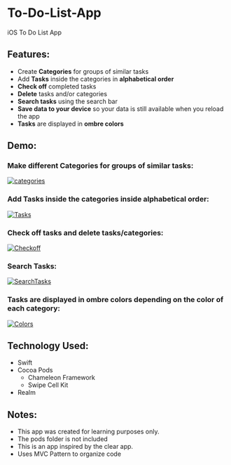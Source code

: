 # To-Do-List-App
iOS To Do List App

## Features:
- Create **Categories** for groups of similar tasks
- Add **Tasks** inside the categories in **alphabetical order**
- **Check off** completed tasks
- **Delete** tasks and/or categories 
- **Search tasks** using the search bar
- **Save data to your device** so your data is still available when you reload the app
- **Tasks** are displayed in **ombre colors**

## Demo:

### Make different Categories for groups of similar tasks: <br/>
<a href="https://media.giphy.com/media/RGvkFBpxseLNYpGBmn/giphy.gif"><img src="https://media.giphy.com/media/RGvkFBpxseLNYpGBmn/giphy.gif" title="categories"/></a>

### Add Tasks inside the categories inside alphabetical order: <br/>
<a href="https://media.giphy.com/media/cPkSJ7mV9mBDopI7xE/giphy.gif"><img src="https://media.giphy.com/media/cPkSJ7mV9mBDopI7xE/giphy.gif" title="Tasks"/></a>

### Check off tasks and delete tasks/categories: <br/>
<a href="https://media.giphy.com/media/SXmF2L6gJfn4XoSPoY/giphy.gif"><img src="https://media.giphy.com/media/SXmF2L6gJfn4XoSPoY/giphy.gif" title="Checkoff"/></a>

### Search Tasks: <br/>
<a href="https://media.giphy.com/media/jS1isk9SAC6RVIcvN5/giphy.gif"><img src="https://media.giphy.com/media/jS1isk9SAC6RVIcvN5/giphy.gif" title="SearchTasks"/></a>

### Tasks are displayed in ombre colors depending on the color of each category: <br/>
<a href="https://media.giphy.com/media/WmuWKs1wugZyoNOQSu/giphy.gif"><img src="https://media.giphy.com/media/WmuWKs1wugZyoNOQSu/giphy.gif" title="Colors"/></a>


## Technology Used:
- Swift
- Cocoa Pods
  - Chameleon Framework
  - Swipe Cell Kit
- Realm

## Notes:
- This app was created for learning purposes only. <br/>
- The pods folder is not included <br/>
- This is an app inspired by the clear app. <br/>
- Uses MVC Pattern to organize code
